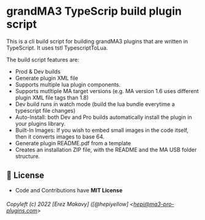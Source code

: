 # grandMA3 TypeScrip build plugin script

This is a cli build script for building grandMA3 plugins that are written in TypeScript.
It uses tstl TypescriptToLua.

The build script features are:

- Prod & Dev builds
- Generate plugin XML file
- Supports multiple lua plugin components.
- Supports mutltiple MA target versions (e.g. MA version 1.6 uses different plugin XML file tags than 1.8)
- Dev build runs in watch mode (build the lua bundle everytime a typescript file changes)
- Auto-Install: both Dev and Pro builds automatically install the plugin in your plugins library.
- Built-In Images: If you wish to embed small images in the code itself, then it converts images to base 64.
- Generate plugin README.pdf from a template
- Creates an installation ZIP file, with the README and the MA USB folder structure.


## 💫 License

-   Code and Contributions have **MIT License**

###### Copyleft (c) 2022 [Erez Makavy] ([@hepiyellow] <[hepi@ma3-pro-plugins.com](mailto:hepi@ma3-pro-plugins.com)>
